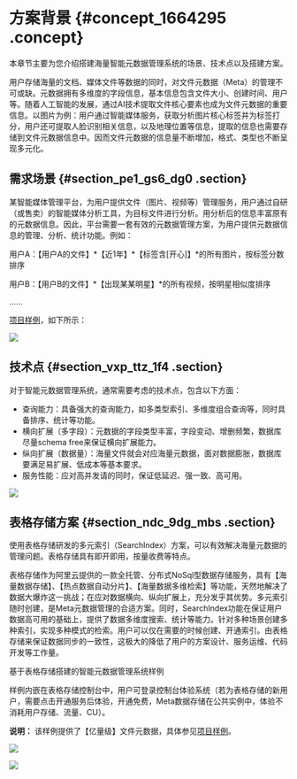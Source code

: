 # 方案背景 {#concept_1664295 .concept}

本章节主要为您介绍搭建海量智能元数据管理系统的场景、技术点以及搭建方案。

用户存储海量的文档、媒体文件等数据的同时，对文件元数据（Meta）的管理不可或缺。元数据拥有多维度的字段信息，基本信息包含文件大小、创建时间、用户等。随着人工智能的发展，通过AI技术提取文件核心要素也成为文件元数据的重要信息。以图片为例：用户通过智能媒体服务，获取分析图片核心标签并为标签打分，用户还可提取人脸识别相关信息，以及地理位置等信息，提取的信息也需要存储到文件元数据信息中。因而文件元数据的信息量不断增加，格式、类型也不断呈现多元化。

## 需求场景 {#section_pe1_gs6_dg0 .section}

某智能媒体管理平台，为用户提供文件（图片、视频等）管理服务，用户通过自研（或售卖）的智能媒体分析工具，为目标文件进行分析。用分析后的信息丰富原有的元数据信息。因此，平台需要一套有效的元数据管理方案，为用户提供元数据信息的管理、分析、统计功能。例如：

用户A：【用户A的文件】\*【近1年】\*【标签含\[开心\]】\*的所有图片，按标签分数排序

用户B：【用户B的文件】\*【出现某某明星】\*的所有视频，按明星相似度排序

......

[项目样例](https://yq.aliyun.com/go/articleRenderRedirect?spm=a2c4e.11153940.0.0.3b213011Wb8m1E&url=https%3A%2F%2Fots.console.aliyun.com%2Findex%23%2Fdemo%2Fcn-hangzhou%2Fmeta)，如下所示：

![](images/55183_zh-CN.gif)

## 技术点 {#section_vxp_ttz_1f4 .section}

对于智能元数据管理系统，通常需要考虑的技术点，包含以下方面：

-   查询能力：具备强大的查询能力，如多类型索引、多维度组合查询等，同时具备排序、统计等功能。
-   横向扩展（多字段）：元数据的字段类型丰富，字段变动、增删频繁，数据库尽量schema free来保证横向扩展能力。
-   纵向扩展（数据量）：海量文件就会对应海量元数据，面对数据膨胀，数据库要满足易扩展、低成本等基本要求。
-   服务性能：应对高并发请的同时，保证低延迟、强一致、高可用。

![](http://static-aliyun-doc.oss-cn-hangzhou.aliyuncs.com/assets/img/1319204/156877779855420_zh-CN.png)

## 表格存储方案 {#section_ndc_9dg_mbs .section}

使用表格存储研发的多元索引（SearchIndex）方案，可以有效解决海量元数据的管理问题。表格存储具有即开即用，按量收费等特点。

表格存储作为阿里云提供的一款全托管、分布式NoSql型数据存储服务，具有【海量数据存储】、【热点数据自动分片】、【海量数据多维检索】等功能，天然地解决了数据大爆炸这一挑战；在应对数据横向、纵向扩展上，充分发乎其优势。多元索引随时创建，是Meta元数据管理的合适方案。同时，SearchIndex功能在保证用户数据高可用的基础上，提供了数据多维度搜索、统计等能力。针对多种场景创建多种索引，实现多种模式的检索。用户可以仅在需要的时候创建、开通索引。由表格存储来保证数据同步的一致性，这极大的降低了用户的方案设计、服务运维、代码开发等工作量。

基于表格存储搭建的智能元数据管理系统样例

样例内嵌在表格存储控制台中，用户可登录控制台体验系统（若为表格存储的新用户，需要点击开通服务后体验，开通免费，Meta数据存储在公共实例中，体验不消耗用户存储、流量、CU）。

**说明：** 该样例提供了【亿量级】文件元数据，具体参见[项目样例](https://yq.aliyun.com/go/articleRenderRedirect?spm=a2c4e.11153940.0.0.3b213011Wb8m1E&url=https%3A%2F%2Fots.console.aliyun.com%2Findex%23%2Fdemo%2Fcn-hangzhou%2Fmeta)。

![](http://static-aliyun-doc.oss-cn-hangzhou.aliyuncs.com/assets/img/1319204/156877779855421_zh-CN.png)

![](http://static-aliyun-doc.oss-cn-hangzhou.aliyuncs.com/assets/img/1319204/156877779855422_zh-CN.png)

